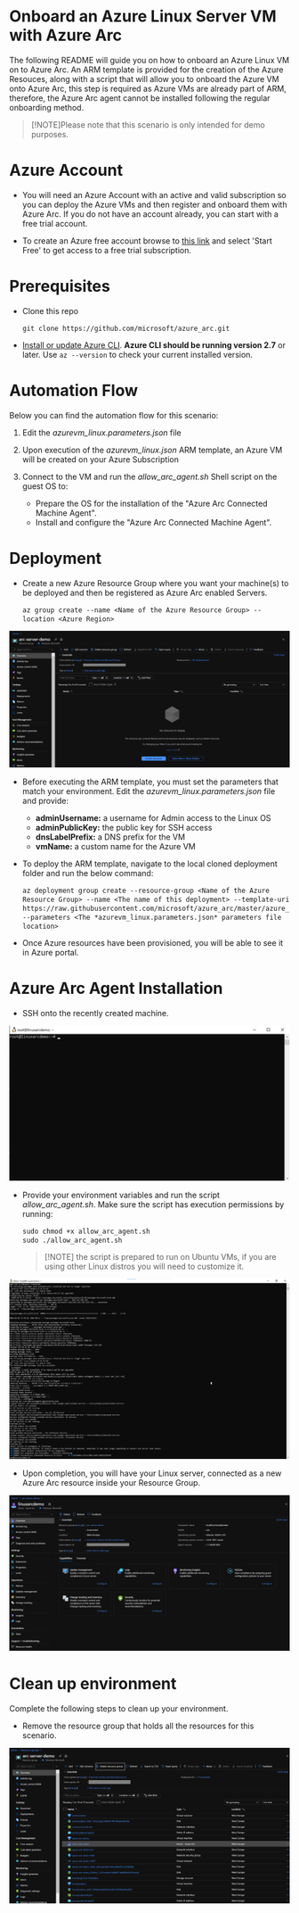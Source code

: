 #  Onboard an Azure Linux Server VM with Azure Arc

The following README will guide you on how to onboard an Azure Linux VM on to Azure Arc. An ARM template is provided for the creation of the Azure Resouces, along with a script that will allow you to onboard the Azure VM onto Azure Arc, this step is required as Azure VMs are already part of ARM, therefore, the Azure Arc agent cannot be installed following the regular onboarding method. 

   > [!NOTE]Please note that this scenario is only intended for demo purposes. 

# Azure Account  

* You will need an Azure Account with an active and valid subscription so you can deploy the Azure VMs and then register and onboard them with Azure Arc. If you do not have an account already, you can start with a free trial account. 

* To create an Azure free account browse to [this link](https://azure.microsoft.com/en-us/free/) and select 'Start Free' to get access to a free trial subscription. 

# Prerequisites

* Clone this repo

    ```terminal
    git clone https://github.com/microsoft/azure_arc.git
    ```
    
* [Install or update Azure CLI](https://docs.microsoft.com/en-us/cli/azure/install-azure-cli?view=azure-cli-latest). **Azure CLI should be running version 2.7** or later. Use ```az --version``` to check your current installed version.

# Automation Flow

Below you can find the automation flow for this scenario:

1. Edit the *azurevm_linux.parameters.json* file 

2. Upon execution of the *azurevm_linux.json* ARM template, an Azure VM will be created on your Azure Subscription

3. Connect to the VM and run the *allow_arc_agent.sh* Shell script on the guest OS to: 
    * Prepare the OS for the installation of the "Azure Arc Connected Machine Agent".
    * Install and configure the "Azure Arc Connected Machine Agent". 

# Deployment

* Create a new Azure Resource Group where you want your machine(s) to be deployed and then be registered as Azure Arc enabled Servers. 

    ```terminal
    az group create --name <Name of the Azure Resource Group> --location <Azure Region>
    ```

![](../img/azure_linux/01.png)

* Before executing the ARM template, you must set the parameters that match your environment. Edit the *azurevm_linux.parameters.json* file and provide: 
    - **adminUsername:** a username for Admin access to the Linux OS
    - **adminPublicKey:** the public key for SSH access
    - **dnsLabelPrefix:** a DNS prefix for the VM 
    - **vmName:** a custom name for the Azure VM

* To deploy the ARM template, navigate to the local cloned deployment folder and run the below command:

    ```console
    az deployment group create --resource-group <Name of the Azure Resource Group> --name <The name of this deployment> --template-uri https://raw.githubusercontent.com/microsoft/azure_arc/master/azure_arc_servers_jumpstart/azure/arm_template/azurevm_linux.json --parameters <The *azurevm_linux.parameters.json* parameters file location>
    ```

* Once Azure resources have been provisioned, you will be able to see it in Azure portal. 

# Azure Arc Agent Installation 

* SSH onto the recently created machine. 

![](../img/azure_linux/02.png)

* Provide your environment variables and run the script *allow_arc_agent.sh*. Make sure the script has execution permissions by running: 

    ```console
    sudo chmod +x allow_arc_agent.sh
    sudo ./allow_arc_agent.sh
    ```
   > [!NOTE] the script is prepared to run on Ubuntu VMs, if you are using other Linux distros you will need to customize it. 

![](../img/azure_linux/03.png)

* Upon completion, you will have your Linux server, connected as a new Azure Arc resource inside your Resource Group.

![](../img/azure_linux/04.png)


# Clean up environment

Complete the following steps to clean up your environment.

* Remove the resource group that holds all the resources for this scenario. 

![](../img/azure_linux/05.png)
